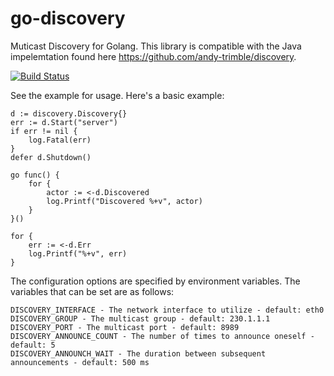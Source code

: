 # go-discovery
Muticast Discovery for Golang. This library is compatible with the Java impelemtation found here https://github.com/andy-trimble/discovery.

[![Build Status](https://travis-ci.org/andy-trimble/go.discovery.svg?branch=master)](https://travis-ci.org/andy-trimble/go.discovery)

See the example for usage. Here's a basic example:

```Golang
d := discovery.Discovery{}
err := d.Start("server")
if err != nil {
	log.Fatal(err)
}
defer d.Shutdown()

go func() {
	for {
		actor := <-d.Discovered
		log.Printf("Discovered %+v", actor)
	}
}()

for {
	err := <-d.Err
	log.Printf("%+v", err)
}
```

The configuration options are specified by environment variables. The variables that can be set are as follows:

```
DISCOVERY_INTERFACE - The network interface to utilize - default: eth0
DISCOVERY_GROUP - The multicast group - default: 230.1.1.1
DISCOVERY_PORT - The multicast port - default: 8989
DISCOVERY_ANNOUNCE_COUNT - The number of times to announce oneself - default: 5
DISCOVERY_ANNOUNCH_WAIT - The duration between subsequent announcements - default: 500 ms
```
